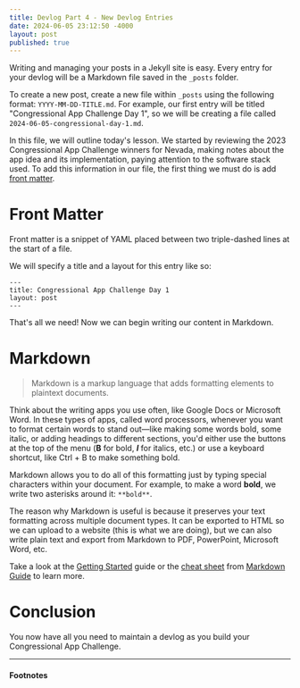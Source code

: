 ```yaml
---
title: Devlog Part 4 - New Devlog Entries
date: 2024-06-05 23:12:50 -4000
layout: post
published: true
---
```


Writing and managing your posts in a Jekyll site is easy. Every entry for your devlog will be a Markdown file saved in the `_posts` folder.

To create a new post, create a new file within `_posts` using the following format: `YYYY-MM-DD-TITLE.md`. For example, our first entry will be titled "Congressional App Challenge Day 1", so we will be creating a file called `2024-06-05-congressional-day-1.md`.


In this file, we will outline today's lesson. We started by reviewing the 2023 Congressional App Challenge winners for Nevada, making notes about the app idea and its implementation, paying attention to the software stack used. To add this information in our file, the first thing we must do is add [front matter][front-matter].

# Front Matter

Front matter is a snippet of YAML placed between two triple-dashed lines at the start of a file.

We will specify a title and a layout for this entry like so:

```
---
title: Congressional App Challenge Day 1
layout: post
---
```

That's all we need! Now we can begin writing our content in Markdown.

# Markdown

> Markdown is a markup language that adds formatting elements to plaintext documents.

Think about the writing apps you use often, like Google Docs or Microsoft Word. In these types of apps, called word processors, whenever you want to format certain words to stand out&mdash;like making some words bold, some italic, or adding headings to different sections, you'd either use the buttons at the top of the menu (**B** for bold, ***I*** for italics, etc.) or use a keyboard shortcut, like Ctrl + B to make something bold. 

Markdown allows you to do all of this formatting just by typing special characters within your document. For example, to make a word **bold**, we write two asterisks around it: `**bold**`.

The reason why Markdown is useful is because it preserves your text formatting across multiple document types. It can be exported to HTML so we can upload to a website (this is what we are doing), but we can also write plain text and export from Markdown to PDF, PowerPoint, Microsoft Word, etc. 

Take a look at the [Getting Started](https://www.markdownguide.org/getting-started/) guide or the [cheat sheet](https://markdownguide.offshoot.io/cheat-sheet/) from [Markdown Guide](https://www.markdownguide.org/) to learn more. 

# Conclusion

You now have all you need to maintain a devlog as you build your Congressional App Challenge.

--- 

#### Footnotes

[minima]: https://github.com/jekyll/minima
[jekyll-docs]: https://jekyllrb.com/docs/structure/
[front-matter]: https://jekyllrb.com/docs/step-by-step/03-front-matter/


